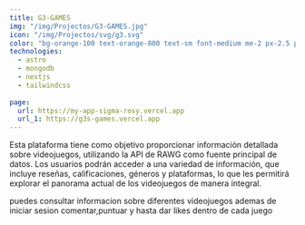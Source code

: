 ```yaml
---
title: G3-GAMES
img: "/img/Projectos/G3-GAMES.jpg"
icon: "/img/Projectos/svg/g3.svg"
color: "bg-orange-100 text-orange-800 text-sm font-medium me-2 px-2.5 py-0.5 rounded dark:bg-orange-900 dark:text-orange-300"
technologies:
  - astro
  - mongodb
  - nextjs
  - tailwindcss
  
page:
  url: https://my-app-sigma-rosy.vercel.app
  url_1: https://g3s-games.vercel.app
---
```


Esta plataforma tiene como objetivo proporcionar información detallada sobre videojuegos, utilizando la API de RAWG como fuente principal de datos. Los usuarios podrán acceder a una variedad de información, que incluye reseñas, calificaciones, géneros y plataformas, lo que les permitirá explorar el panorama actual de los videojuegos de manera integral.

puedes consultar informacion sobre diferentes videojuegos ademas de iniciar sesion comentar,puntuar y hasta dar likes dentro de cada juego
